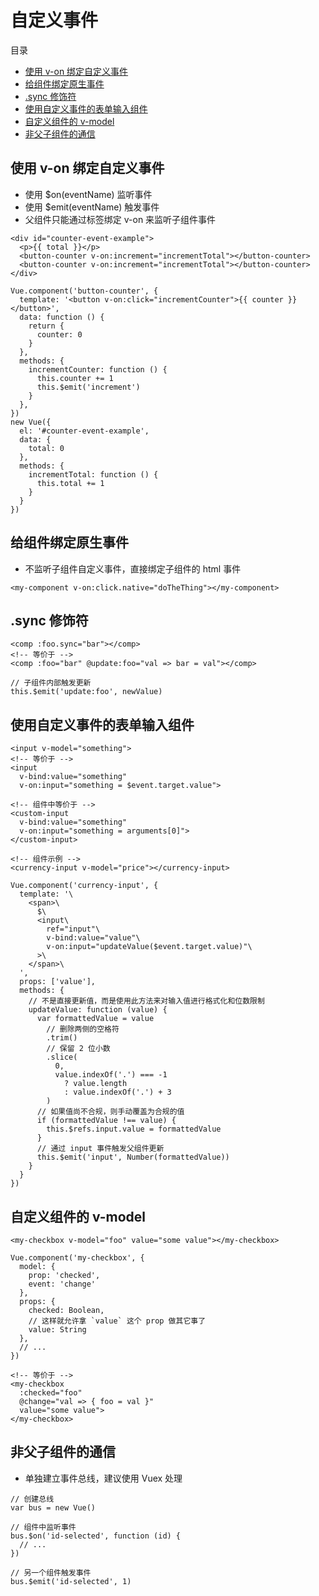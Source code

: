 # 自定义事件

目录

- [使用 v-on 绑定自定义事件](#使用-v-on-绑定自定义事件)
- [给组件绑定原生事件](#给组件绑定原生事件)
- [.sync 修饰符](#sync-修饰符)
- [使用自定义事件的表单输入组件](#使用自定义事件的表单输入组件)
- [自定义组件的 v-model](#自定义组件的-v-model)
- [非父子组件的通信](#非父子组件的通信)

## 使用 v-on 绑定自定义事件

- 使用 $on(eventName) 监听事件
- 使用 $emit(eventName) 触发事件
- 父组件只能通过标签绑定 v-on 来监听子组件事件

```
<div id="counter-event-example">
  <p>{{ total }}</p>
  <button-counter v-on:increment="incrementTotal"></button-counter>
  <button-counter v-on:increment="incrementTotal"></button-counter>
</div>

Vue.component('button-counter', {
  template: '<button v-on:click="incrementCounter">{{ counter }}</button>',
  data: function () {
    return {
      counter: 0
    }
  },
  methods: {
    incrementCounter: function () {
      this.counter += 1
      this.$emit('increment')
    }
  },
})
new Vue({
  el: '#counter-event-example',
  data: {
    total: 0
  },
  methods: {
    incrementTotal: function () {
      this.total += 1
    }
  }
})
```

## 给组件绑定原生事件

- 不监听子组件自定义事件，直接绑定子组件的 html 事件

```
<my-component v-on:click.native="doTheThing"></my-component>
```

## .sync 修饰符

```
<comp :foo.sync="bar"></comp>
<!-- 等价于 -->
<comp :foo="bar" @update:foo="val => bar = val"></comp>

// 子组件内部触发更新
this.$emit('update:foo', newValue)
```

## 使用自定义事件的表单输入组件

```
<input v-model="something">
<!-- 等价于 -->
<input
  v-bind:value="something"
  v-on:input="something = $event.target.value">
  
<!-- 组件中等价于 -->
<custom-input
  v-bind:value="something"
  v-on:input="something = arguments[0]">
</custom-input>

<!-- 组件示例 -->
<currency-input v-model="price"></currency-input>

Vue.component('currency-input', {
  template: '\
    <span>\
      $\
      <input\
        ref="input"\
        v-bind:value="value"\
        v-on:input="updateValue($event.target.value)"\
      >\
    </span>\
  ',
  props: ['value'],
  methods: {
    // 不是直接更新值，而是使用此方法来对输入值进行格式化和位数限制
    updateValue: function (value) {
      var formattedValue = value
        // 删除两侧的空格符
        .trim()
        // 保留 2 位小数
        .slice(
          0,
          value.indexOf('.') === -1
            ? value.length
            : value.indexOf('.') + 3
        )
      // 如果值尚不合规，则手动覆盖为合规的值
      if (formattedValue !== value) {
        this.$refs.input.value = formattedValue
      }
      // 通过 input 事件触发父组件更新
      this.$emit('input', Number(formattedValue))
    }
  }
})
```

## 自定义组件的 v-model

```
<my-checkbox v-model="foo" value="some value"></my-checkbox>

Vue.component('my-checkbox', {
  model: {
    prop: 'checked',
    event: 'change'
  },
  props: {
    checked: Boolean,
    // 这样就允许拿 `value` 这个 prop 做其它事了
    value: String
  },
  // ...
})

<!-- 等价于 -->
<my-checkbox
  :checked="foo"
  @change="val => { foo = val }"
  value="some value">
</my-checkbox>
```

## 非父子组件的通信

- 单独建立事件总线，建议使用 Vuex 处理

```
// 创建总线
var bus = new Vue()

// 组件中监听事件
bus.$on('id-selected', function (id) {
  // ...
})

// 另一个组件触发事件
bus.$emit('id-selected', 1)
```